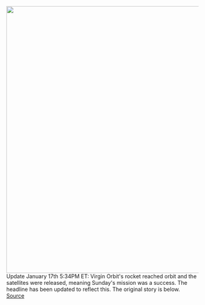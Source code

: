 <img src='https://cdn.vox-cdn.com/thumbor/yn92ci4xtaljA-alnQ8Pd0bdttM=/0x0:3066x1710/1200x800/filters:focal(1288x610:1778x1100)/cdn.vox-cdn.com/uploads/chorus_image/image/68681016/Virgin_Orbit_87.0.jpg' width='700px' /><br/>
Update January 17th 5:34PM ET: Virgin Orbit's rocket reached orbit and the satellites were released, meaning Sunday's mission was a success. The headline has been updated to reflect this. The original story is below.
<a href='https://www.theverge.com/2021/1/17/22221212/virgin-orbit-rocket-test-launch-satellites-nasa-branson'> Source <a/>